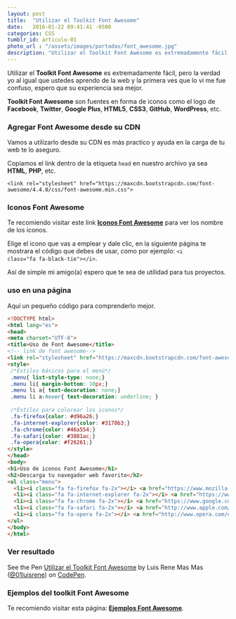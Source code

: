 ```yaml
---
layout: post
title:  "Utilizar el Toolkit Font Awesome"
date:   2016-01-22 09:41:41 -0500
categories: CSS
tumblr_id: articulo-01
photo_url : "/assets/images/portadas/font_awesome.jpg"
description: "Utilizar el Toolkit Font Awesome es extremadamente fácil, pero la verdad yo al igual que ustedes aprendo de la web y la primera ves que lo vi me fue confuso, espero que su experiencia sea mejor"
---
```


Utilizar el **Toolkit Font Awesome** es extremadamente fácil, pero la verdad yo al igual que ustedes aprendo de la web y la primera ves que lo vi me fue confuso, espero que su experiencia sea mejor.

**Toolkit Font Awesome** son fuentes en forma de iconos como  el logo de **Facebook**, **Twitter**, **Google Plus**, **HTML5**, **CSS3**, **GitHub**, **WordPress**, etc.

### Agregar Font Awesome desde su CDN

Vamos a utilizarlo desde su CDN es más practico y ayuda en la carga de tu web te lo aseguro.

Copiamos el link dentro de la etiqueta `head` en nuestro archivo ya sea **HTML**, **PHP**, etc.

``` shell
<link rel="stylesheet" href="https://maxcdn.bootstrapcdn.com/font-awesome/4.4.0/css/font-awesome.min.css">
``` 

### Iconos Font Awesome

Te recomiendo visitar este link **<a class="btn btn-link" href="https://fortawesome.github.io/Font-Awesome/icons/" target="_blank">Iconos Font Awesome</a>** para ver los nombre de los iconos.

Elige el icono que vas a emplear y dale clic, en la siguiente página te mostrara el código que debes de usar, como por ejemplo: <code>&#60;i class="fa fa-black-tie"&#62;&#60;/i&#62;</code>.

Así de simple mi amigo(a) espero que te sea de utilidad para tus proyectos.

### uso en una página

Aquí un pequeño código para comprenderlo mejor.

``` html
<!DOCTYPE html>
<html lang="es">
<head>
<meta charset="UTF-8">
<title>Uso de Font Awesome</title>
<!-- link de font awesome-->
<link rel="stylesheet" href="https://maxcdn.bootstrapcdn.com/font-awesome/4.4.0/css/font-awesome.min.css">
<style>
 /*Estilos básicos para el menú*/
 .menu{ list-style-type: none;}
 .menu li{ margin-bottom: 10px;}
 .menu li a{ text-decoration: none;}
 .menu li a:hover{ text-decoration: underline; }
 
 /*Estilos para colorear los iconos*/
 .fa-firefox{color: #d96a26;}
 .fa-internet-explorer{color: #3170b3;}
 .fa-chrome{color: #46a554;}
 .fa-safari{color: #3881ac;}
 .fa-opera{color: #f26261;}
</style>
</head>
<body>
<h1>Uso de iconos Font Awesome</h1>
<h2>Descarga tu navegador web favorito</h2>
<ul class="menu">
  <li><i class="fa fa-firefox fa-2x"></i> <a href="https://www.mozilla.org/es-ES/firefox/new/" target="_blank">Firefox</a></li>
  <li><i class="fa fa-internet-explorer fa-2x"></i> <a href="https://www.microsoft.com/es-es/download/internet-explorer-11-for-windows-7-details.aspx" target="_blank">Internet Explorer</a></li>
  <li><i class="fa fa-chrome fa-2x"></i> <a href="https://www.google.com/chrome/browser/desktop/index.html" target="_blank">Google Crhome</a></li>
  <li><i class="fa fa-safari fa-2x"></i> <a href="http://www.apple.com/es/safari/" target="_blank">Safari</a></li>
  <li><i class="fa fa-opera fa-2x"></i> <a href="http://www.opera.com/es" target="_blank">Opera</a></li>
</ul>
</body>
</html>
```

### Ver resultado

<p data-height="365" data-theme-id="0" data-slug-hash="oxXEGZ" data-default-tab="result" data-user="01luisrene" class="codepen">See the Pen <a href="http://codepen.io/01luisrene/pen/oxXEGZ/">Utilizar el Toolkit Font Awesome</a> by Luis Rene Mas Mas (<a href="http://codepen.io/01luisrene">@01luisrene</a>) on <a href="http://codepen.io">CodePen</a>.</p>

### Ejemplos del toolkit Font Awesome

Te recomiendo visitar esta página: <a class="btn btn-link" href="http://fortawesome.github.io/Font-Awesome/examples/" rel="nofollow" target="_blank">**Ejemplos Font Awesome**</a>.
